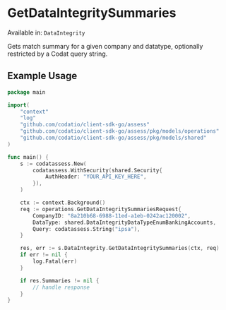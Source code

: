 # GetDataIntegritySummaries
Available in: `DataIntegrity`

Gets match summary for a given company and datatype, optionally restricted by a Codat query string.

## Example Usage
```go
package main

import(
	"context"
	"log"
	"github.com/codatio/client-sdk-go/assess"
	"github.com/codatio/client-sdk-go/assess/pkg/models/operations"
	"github.com/codatio/client-sdk-go/assess/pkg/models/shared"
)

func main() {
    s := codatassess.New(
        codatassess.WithSecurity(shared.Security{
            AuthHeader: "YOUR_API_KEY_HERE",
        }),
    )

    ctx := context.Background()    
    req := operations.GetDataIntegritySummariesRequest{
        CompanyID: "8a210b68-6988-11ed-a1eb-0242ac120002",
        DataType: shared.DataIntegrityDataTypeEnumBankingAccounts,
        Query: codatassess.String("ipsa"),
    }

    res, err := s.DataIntegrity.GetDataIntegritySummaries(ctx, req)
    if err != nil {
        log.Fatal(err)
    }

    if res.Summaries != nil {
        // handle response
    }
}
```